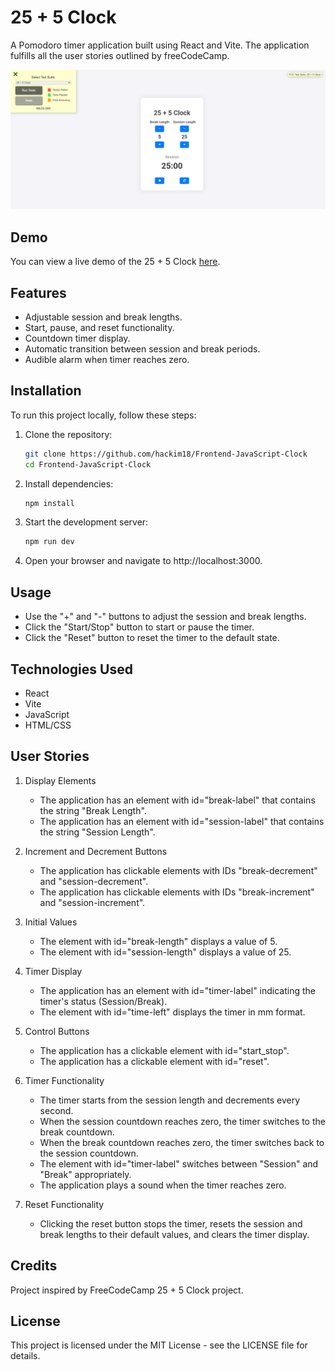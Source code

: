 # 25 + 5 Clock

A Pomodoro timer application built using React and Vite. The application fulfills all the user stories outlined by freeCodeCamp.

![alt text](Frontend-JavaScript-Clock/docs/demo.png)

## Demo

You can view a live demo of the 25 + 5 Clock [here](https://javascript-clock.hackimtech.com/).

## Features

- Adjustable session and break lengths.
- Start, pause, and reset functionality.
- Countdown timer display.
- Automatic transition between session and break periods.
- Audible alarm when timer reaches zero.

## Installation

To run this project locally, follow these steps:

1. Clone the repository:

   ```bash
   git clone https://github.com/hackim18/Frontend-JavaScript-Clock
   cd Frontend-JavaScript-Clock
   ```

2. Install dependencies:

   ```bash
   npm install
   ```

3. Start the development server:

   ```bash
   npm run dev
   ```

4. Open your browser and navigate to http://localhost:3000.

## Usage

- Use the "+" and "-" buttons to adjust the session and break lengths.
- Click the "Start/Stop" button to start or pause the timer.
- Click the "Reset" button to reset the timer to the default state.

## Technologies Used

- React
- Vite
- JavaScript
- HTML/CSS

## User Stories

1. Display Elements

   - The application has an element with id="break-label" that contains the string "Break Length".
   - The application has an element with id="session-label" that contains the string "Session Length".

2. Increment and Decrement Buttons

   - The application has clickable elements with IDs "break-decrement" and "session-decrement".
   - The application has clickable elements with IDs "break-increment" and "session-increment".

3. Initial Values

   - The element with id="break-length" displays a value of 5.
   - The element with id="session-length" displays a value of 25.

4. Timer Display

   - The application has an element with id="timer-label" indicating the timer's status (Session/Break).
   - The element with id="time-left" displays the timer in mm format.

5. Control Buttons

   - The application has a clickable element with id="start_stop".
   - The application has a clickable element with id="reset".

6. Timer Functionality

   - The timer starts from the session length and decrements every second.
   - When the session countdown reaches zero, the timer switches to the break countdown.
   - When the break countdown reaches zero, the timer switches back to the session countdown.
   - The element with id="timer-label" switches between "Session" and "Break" appropriately.
   - The application plays a sound when the timer reaches zero.

7. Reset Functionality
   - Clicking the reset button stops the timer, resets the session and break lengths to their default values, and clears the timer display.

## Credits

Project inspired by FreeCodeCamp 25 + 5 Clock project.

## License

This project is licensed under the MIT License - see the LICENSE file for details.
